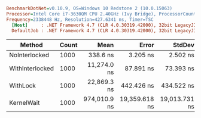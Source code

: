 ``` ini

BenchmarkDotNet=v0.10.9, OS=Windows 10 Redstone 2 (10.0.15063)
Processor=Intel Core i7-3630QM CPU 2.40GHz (Ivy Bridge), ProcessorCount=8
Frequency=2338448 Hz, Resolution=427.6341 ns, Timer=TSC
  [Host]     : .NET Framework 4.7 (CLR 4.0.30319.42000), 32bit LegacyJIT-v4.7.2115.0
  DefaultJob : .NET Framework 4.7 (CLR 4.0.30319.42000), 32bit LegacyJIT-v4.7.2115.0


```
 |          Method | Count |         Mean |         Error |        StdDev |   Scaled | ScaledSD |
 |---------------- |------ |-------------:|--------------:|--------------:|---------:|---------:|
 |   NoInterlocked |  1000 |     338.6 ns |      3.205 ns |      2.502 ns |     1.00 |     0.00 |
 | WithInterlocked |  1000 |  11,274.0 ns |     87.891 ns |     73.393 ns |    33.30 |     0.31 |
 |        WithLock |  1000 |  22,869.3 ns |    442.426 ns |    434.522 ns |    67.55 |     1.33 |
 |      KernelWait |  1000 | 974,010.9 ns | 19,359.618 ns | 19,013.731 ns | 2,876.98 |    58.05 |
